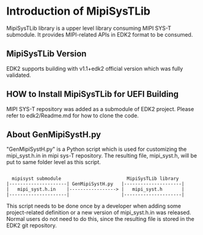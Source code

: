 # Introduction of MipiSysTLib #

MipiSysTLib library is a upper level library consuming MIPI SYS-T submodule.
It provides MIPI-related APIs in EDK2 format to be consumed.

## MipiSysTLib Version ##

EDK2 supports building with v1.1+edk2 official version which was fully validated.

## HOW to Install MipiSysTLib for UEFI Building ##

MIPI SYS-T repository was added as a submodule of EDK2 project. Please
refer to edk2/Readme.md for how to clone the code.

## About GenMipiSystH.py ##

"GenMipiSystH.py" is a Python script which is used for customizing the
mipi_syst.h.in in mipi sys-T repository. The resulting file, mipi_syst.h, will
be put to same folder level as this script.

```text

  mipisyst submodule                        MipiSysTLib library
|---------------------| GenMipiSystH.py   |---------------------|
|   mipi_syst.h.in    |-----------------> |   mipi_syst.h       |
|---------------------|                   |---------------------|

```

This script needs to be done once by a developer when adding some
project-related definition or a new version of mipi_syst.h.in was released.
Normal users do not need to do this, since the resulting file is stored
in the EDK2 git repository.
